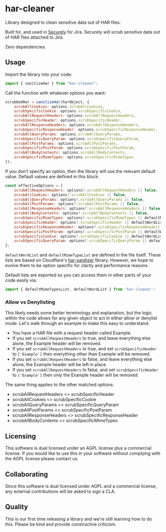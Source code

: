 # har-cleaner

Library designed to clean sensitive data out of HAR files.

Built for, and used in [Securely](https://marketplace.atlassian.com/apps/1232593/securely-for-jira-har-file-cleaner-compliance-and-privacy) for Jira. Securely will scrub sensitive data out of HAR files attached to Jira.

Zero dependencies.

## Usage

Import the library into your code:

```js
import { sanitizeHar } from "har-cleaner";
```

Call the function with whatever options you want:

```js
scrubbedHar = sanitizeHar(harObject, {
    scrubAllCookies: options.scrubAllCookies,
    scrubSpecificCookie: options.scrubSpecificCookie,
    scrubAllRequestHeaders: options.scrubAllRequestHeaders,
    scrubSpecificHeader: options.scrubSpecificHeader,
    scrubAllResponseHeaders: options.scrubAllResponseHeaders,
    scrubSpecificResponseHeader: options.scrubSpecificResponseHeader,
    scrubAllQueryParams: options.scrubAllQueryParams,
    scrubSpecificQueryParam: options.scrubSpecificQueryParam,
    scrubAllPostParams: options.scrubAllPostParams,
    scrubSpecificPostParam: options.scrubSpecificPostParam,
    scrubAllBodyContents: options.scrubAllBodyContents,
    scrubSpecificMimeTypes: options.scrubSpecificMimeTypes
});
```

If you don't specify an option, then the library will use the relevant default value. Default values are defined in this block:

```js
const effectiveOptions = {
    scrubAllRequestHeaders: options?.scrubAllRequestHeaders || false,
    scrubAllCookies: options?.scrubAllCookies || false,
    scrubAllQueryParams: options?.scrubAllQueryParams || false,
    scrubAllPostParams: options?.scrubAllPostParams || false,
    scrubAllResponseHeaders: options?.scrubAllResponseHeaders || false,
    scrubAllBodyContents: options?.scrubAllBodyContents || false,
    scrubSpecificMimeTypes: options?.scrubSpecificMimeTypes || defaultMimeTypesList,
    scrubSpecificHeader: options?.scrubSpecificHeader || defaultWordList,
    scrubSpecificResponseHeader: options?.scrubSpecificResponseHeader|| defaultWordList,
    scrubSpecificPostParam: options?.scrubSpecificPostParam || defaultWordList,
    scrubSpecificCookie: options?.scrubSpecificCookie || defaultWordList,
    scrubSpecificQueryParam: options?.scrubSpecificQueryParam || defaultWordList,
};
```

`defaultWordList` and `defaultMimeTypeList` are defined in the file itself. These lists are based on Cloudflare's [har-sanitizer](https://github.com/cloudflare/har-sanitizer) library. However, we hope to evolve them to be option specific for clarity and performance reasons.

Default lists are exported so you can access them in other parts of your code easily via:

```js
import { defaultMimeTypesList, defaultWordList } from 'har-cleaner';
```

### Allow vs Denylisting

This likely needs some better terminology and explanation, but the logic within the code allows for any given object to act in either allow or denylist mode. Let's walk through an example to make this easy to understand:

- You have a HAR file with a request header called Example. 
- If you set `scrubAllRequestHeaders` to true, and leave everything else alone, the Example header will be removed.
- If you set `scrubAllRequestHeaders` to true, and set `scrubSpecificHeader` to `['Example']` then everything other than Example will be removed.
- If you set `scrubAllRequestHeaders` to false, and leave everything else alone, the Example header will be left in place.
- If you set `scrubAllRequestHeaders` to false, and set `scrubSpecificHeader` to `['Example']` then only the Example header will be removed.

The same thing applies to the other matched options:

- scrubAllRequestHeaders <> scrubSpecificHeader
- scrubAllCookies <> scrubSpecificCookie
- scrubAllQueryParams <> scrubSpecificQueryParam
- scrubAllPostParams <> scrubSpecificPostParam
- scrubAllResponseHeaders <> scrubSpecificResponseHeader
- scrubAllBodyContents <> scrubSpecificMimeTypes

## Licensing

This software is dual licensed under an AGPL license plus a commercial license. If you would like to use this in your software without complying with the AGPL license please contact us.

## Collaborating

Since this software is dual licensed under AGPL and a commercial license, any external contributions will be asked to sign a CLA.

## Quality

This is our first time releasing a library and we're still learning how to do this. Please be kind and provide constructive criticism.
